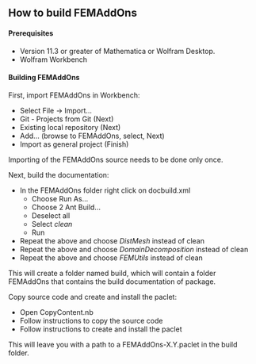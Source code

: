
## How to build FEMAddOns


#### Prerequisites
* Version 11.3 or greater of Mathematica or Wolfram Desktop.
* Wolfram Workbench

#### Building FEMAddOns 
First, import FEMAddOns in Workbench:
* Select File -> Import...
* Git - Projects from Git (Next)
* Existing local repository (Next)
* Add... (browse to FEMAddOns, select, Next)
* Import as general project (Finish)

Importing of the FEMAddOns source needs to be done only once.


Next, build the documentation:
* In the FEMAddOns folder right click on docbuild.xml
  * Choose Run As...
  * Choose 2 Ant Build...
  * Deselect all 
  * Select *clean*
  * Run
* Repeat the above and choose *DistMesh* instead of clean 
* Repeat the above and choose *DomainDecomposition* instead of clean 
* Repeat the above and choose *FEMUtils* instead of clean 

This will create a folder named build, which will contain a folder FEMAddOns that contains the build documentation of package.

Copy source code and create and install the paclet:
* Open CopyContent.nb
* Follow instructions to copy the source code
* Follow instructions to create and install the paclet

This will leave you with a path to a FEMAddOns-X.Y.paclet in the build folder.
